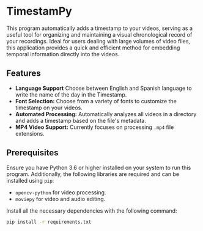 # TimestamPy

This program automatically adds a timestamp to your videos, serving as a useful tool for organizing and maintaining a visual chronological record of your recordings. Ideal for users dealing with large volumes of video files, this application provides a quick and efficient method for embedding temporal information directly into the videos.

## Features

- **Language Support** Choose between English and Spanish language to write the name of the day in the Timestamp.
- **Font Selection:** Choose from a variety of fonts to customize the timestamp on your videos.
- **Automated Processing:** Automatically analyzes all videos in a directory and adds a timestamp based on the file's metadata.
- **MP4 Video Support:** Currently focuses on processing `.mp4` file extensions.

## Prerequisites

Ensure you have Python 3.6 or higher installed on your system to run this program. Additionally, the following libraries are required and can be installed using `pip`:

- `opencv-python` for video processing.
- `moviepy` for video and audio editing.

Install all the necessary dependencies with the following command:

```bash
pip install -r requirements.txt
```
